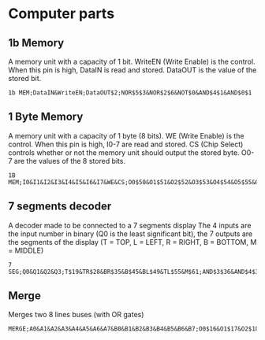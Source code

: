 # Computer parts

## 1b Memory

A memory unit with a capacity of 1 bit.
WriteEN (Write Enable) is the control. When this pin is high, DataIN is read and stored.
DataOUT is the value of the stored bit.  
```
1b MEM;DataIN&WriteEN;DataOUT$2;NOR$5$3&NOR$2$6&NOT$0&AND$4$1&AND$0$1
```

## 1 Byte Memory

A memory unit with a capacity of 1 byte (8 bits).
WE (Write Enable) is the control. When this pin is high, I0-7 are read and stored.
CS (Chip Select) controls whether or not the memory unit should output the stored byte.
O0-7 are the values of the 8 stored bits.  
```
1B MEM;I0&I1&I2&I3&I4&I5&I6&I7&WE&CS;O0$50&O1$51&O2$52&O3$53&O4$54&O5$55&O6$56&O7$57;NOR$13$11&NOR$10$14&NOT$0&AND$12$8&AND$0$8&NOR$18$16&NOR$15$19&NOT$2&AND$17$8&AND$2$8&NOR$23$21&NOR$20$24&NOT$3&AND$22$8&AND$3$8&NOR$28$26&NOR$25$29&NOT$4&AND$27$8&AND$4$8&NOR$33$31&NOR$30$34&NOT$5&AND$32$8&AND$5$8&NOR$38$36&NOR$35$39&NOT$6&AND$37$8&AND$6$8&NOR$43$41&NOR$40$44&NOT$1&AND$42$8&AND$1$8&NOR$48$46&NOR$45$49&NOT$7&AND$47$8&AND$7$8&AND$10$9&AND$40$9&AND$15$9&AND$20$9&AND$25$9&AND$30$9&AND$35$9&AND$45$9
```

## 7 segments decoder

A decoder made to be connected to a 7 segments display
The 4 inputs are the input number in binary (Q0 is the least significant bit), the 7 outputs are the segments of the display (T = TOP, L = LEFT, R = RIGHT, B = BOTTOM, M = MIDDLE)  
```
7 SEG;Q0&Q1&Q2&Q3;T$19&TR$28&BR$35&B$45&BL$49&TL$55&M$61;AND$3$36&AND$4$39&AND$0$2&AND$6$40&AND$0$1&AND$8$39&AND$34$39&AND$10$40&AND$2$36&AND$12$40&AND$2$36&AND$14$40&OR$7$17&AND$1$18&OR$2$40&OR$16$22&OR$3$39&AND$20$34&OR$21$5&XNOR$0$1&AND$23$40&AND$0$3&OR$24$27&AND$25$36&OR$26$30&OR$34$40&AND$29$39&XOR$2$3&OR$31$33&AND$0$40&NOT$0&OR$32$37&NOT$1&AND$36$38&OR$0$40&NOT$2&NOT$3&XOR$0$1&AND$41$2&AND$3$36&OR$42$9&OR$44$46&OR$43$11&OR$1$2&AND$47$3&OR$48$50&AND$34$51&OR$1$39&OR$1$39&AND$52$3&OR$53$13&OR$54$57&OR$2$36&AND$56$34&OR$0$39&AND$58$3&OR$59$15&OR$60$62&AND$1$63&OR$34$39
```

## Merge

Merges two 8 lines buses (with OR gates)
```
MERGE;A0&A1&A2&A3&A4&A5&A6&A7&B0&B1&B2&B3&B4&B5&B6&B7;O0$16&O1$17&O2$18&O3$19&O4$20&O5$21&O6$22&O7$23;OR$0$8&OR$1$9&OR$2$10&OR$3$11&OR$4$12&OR$5$13&OR$6$14&OR$7$15
```